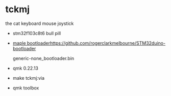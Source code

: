 # tckmj
the cat keyboard mouse joystick

* stm32f103c8t6 bull pill
* [maple bootloader](https://github.com/rogerclarkmelbourne/STM32duino-bootloader)https://github.com/rogerclarkmelbourne/STM32duino-bootloader
  
  generic-none_bootloader.bin
  
* qmk 0.22.13
* make tckmj:via
* qmk toolbox
